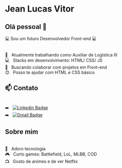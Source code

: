 # Jean Lucas Vitor

## Olá pessoal 👋

:computer: Sou um futuro Desenvolvedor Front-end :computer:

 <br/> :department_store: &nbsp; Atualmente trabalhando como Auxiliar de Logística III
 <br/> :computer: &nbsp; Stacks em desenvolvimento: HTML/ CSS/ JS
 <br/> :blue_heart: &nbsp; Buscando colaborar com projetos em Front-end
 <br/> :blush: &nbsp; Posso te ajudar com HTML e CSS básico

## :mailbox: Contato

 <br/> :arrow_right: &nbsp; [![Linkedin Badge](https://img.shields.io/badge/-JeanLucasVitor-blue?style=flat-square&logo=Linkedin&logoColor=white&link=https://www.linkedin.com/in/jean-lucas-vitor-9b70a9b1/)](https://www.linkedin.com/in/jean-lucas-vitor-9b70a9b1/)
 <br/> :arrow_right: &nbsp; [![Gmail Badge](https://img.shields.io/badge/-jeanlucasvitor@gmail.com-c14438?style=flat-square&logo=Gmail&logoColor=white&link=mailto:jeanlucasvitor@gmail.com)](mailto:jeanlucasvitor@gmail.com)

## Sobre mim

 <br/> :space_invader: &nbsp; Adoro tecnologia
 <br/> :video_game: &nbsp; Curto games: Battlefield, LoL, MLBB, COD
 <br/> :tv: &nbsp; Gosto de animes e de ver Netflix

 


<!--
**jlvitor/jlvitor** is a ✨ _special_ ✨ repository because its `README.md` (this file) appears on your GitHub profile.
